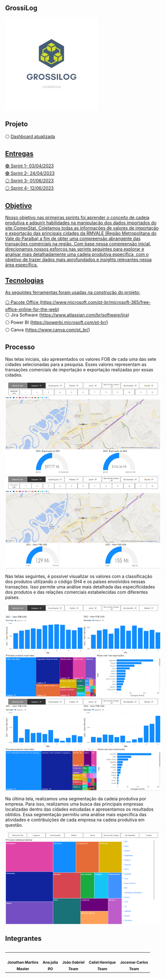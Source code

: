 ## GrossiLog

<div align="left">
  <img src="./Logo.png" height="300" width="300"/>
</div>

## Projeto
⚪ <a href="https://app.powerbi.com/Redirect?action=OpenApp&appId=66bdd59d-e517-4eed-a300-9fe6774afe9c&ctid=cf72e2bd-7a2b-4783-bdeb-39d57b07f76f"> Dashboard atualizada

## Entregas
🟢 Sprint 1- 03/04/2023<br /> 
🟢 Sprint 2- 24/04/2023<br /> 
⚪ Sprint 3- 01/06/2023<br /> 
⚪ Sprint 4- 12/06/2023

## Objetivo
Nosso objetivo nas primeiras sprints foi aprender o conceito de cadeia produtiva e adquirir habilidades na manipulação dos dados importados do site ComexStat. Coletamos todas as informações de valores de importação e exportação das principais cidades da RMVALE (Região Metropolitana do Vale do Paraíba) a fim de obter uma compreensão abrangente das transações comerciais na região. Com base nessa compreensão inicial, direcionamos nossos esforços nas sprints seguintes para explorar e analisar mais detalhadamente uma cadeia produtiva específica, com o objetivo de trazer dados mais aprofundados e insights relevantes nessa área específica.

## Tecnologias

As seguintes ferramentas foram usadas na construção do projeto:

⚪ Pacote Office (https://www.microsoft.com/pt-br/microsoft-365/free-office-online-for-the-web)<br /> 
⚪ Jira Software (https://www.atlassian.com/br/software/jira)<br /> 
⚪ Power BI (https://powerbi.microsoft.com/pt-br/)<br />
⚪ Canva (https://www.canva.com/pt_br/)<br /> 

## Processo

Nas telas iniciais, são apresentados os valores FOB de cada uma das sete cidades selecionadas para a pesquisa. Esses valores representam as transações comerciais de importação e exportação realizadas por essas cidades.
  
<div align="left">
  <img src="./Imagens/1Dash.png" height="300" width="533"/>
</div>
<div align="left">
  <img src="./Imagens/3Dash.png" height="300" width="533"/>
</div>
  
Nas telas seguintes, é possível visualizar os valores com a classificação dos produtos utilizando o código SH4 e os países envolvidos nessas transações. Isso permite uma análise mais detalhada das especificidades dos produtos e das relações comerciais estabelecidas com diferentes países.
  
<div align="left">
  <img src="./Imagens/2Dash.png" height="300" width="533"/>
</div>
<div align="left">
  <img src="./Imagens/4Dash.png" height="300" width="533"/>
</div>
  
Na última tela, realizamos uma segmentação da cadeia produtiva por empresa. Para isso, realizamos uma busca das principais empresas localizadas dentro das cidades estudadas e apresentamos os resultados obtidos. Essa segmentação permitiu uma análise mais específica das atividades e contribuições de cada empresa na cadeia produtiva em questão.
  
<div align="left">
  <img src="./Imagens/5Dash.png" height="300" width="533"/>
</div>

## Integrantes 

<table align="left">
  <tr>
     <td align="center"><a href="https://github.com/Jhoww28"><img src="https://avatars.githubusercontent.com/u/128087120?v=4" width="100px;" alt=""/>        <br /><sub><b>Jonathan Martins<br>Master</b></sub></a><br /> 
     <td align="center"><a href="https://github.com/AnaJ240"><img src="https://avatars.githubusercontent.com/u/132076974?v=4" width="100px;" alt=""/>        <br /><sub><b>Ana julia<br>PO</b></sub></a><br />
     <td align="center"><a href="https://github.com/joaogabgr"><img src="https://avatars.githubusercontent.com/u/104585766?v=4" width="100px;" alt=""/>        <br /><sub><b>João Gabriel<br>Team</b></sub></a><br />
     <td align="center"><a href="https://github.com/Calszika2001"><img src="https://avatars.githubusercontent.com/u/131174544?v=4" width="100px;" alt=""/>        <br /><sub><b>Caliel Henrique<br>Team</b></sub></a><br />     
     <td align="center"><a href="https://github.com/JJI1012"><img src="https://avatars.githubusercontent.com/u/130483310?v=4" width="100px;" alt=""/>        <br /><sub><b>Jocemar Carlos<br>Team</b></sub></a><br />     
</table>
